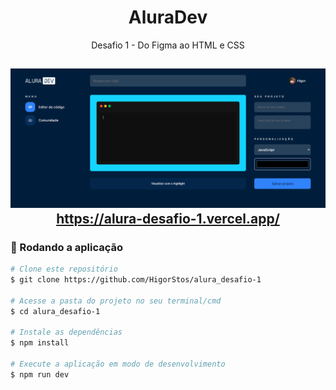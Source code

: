 <h1 align="center">
  AluraDev
</h1>

<p align="center">
  Desafio 1 - Do Figma ao HTML e CSS
</p>

<h2 align="center">
  <a href="https://alura-desafio-1.vercel.app/">
    <img src="./.github/preview.png" />
    https://alura-desafio-1.vercel.app/
  </a>
</h2>

### 🧭 Rodando a aplicação

```bash
# Clone este repositório
$ git clone https://github.com/HigorStos/alura_desafio-1

# Acesse a pasta do projeto no seu terminal/cmd
$ cd alura_desafio-1

# Instale as dependências
$ npm install

# Execute a aplicação em modo de desenvolvimento
$ npm run dev
```
